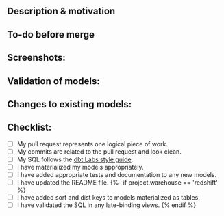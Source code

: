<!---
Provide a short summary in the Title above. Examples of good PR titles:
* "Feature: add so-and-so models"
* "Fix: deduplicate such-and-such"
* "Update: dbt version 0.13.0"
-->

## Description & motivation
<!---
Describe your changes, and why you're making them. Is this linked to an open
issue, a Trello card, or another pull request? Link it here.
-->

## To-do before merge
<!---
(Optional -- remove this section if not needed)
Include any notes about things that need to happen before this PR is merged, e.g.:
- [ ] Change the base branch
- [ ] Update dbt Cloud jobs
- [ ] Ensure PR #56 is merged
-->

## Screenshots:
<!---
Include a screenshot of the relevant section of the updated DAG. You can access
your version of the DAG by running `dbt docs generate && dbt docs serve`.
-->

## Validation of models:
<!---
Include any output that confirms that the models do what is expected. This might
be a link to an in-development dashboard in your BI tool, or a query that
compares an existing model with a new one.
-->

## Changes to existing models:
<!---
Include this section if you are changing any existing models. Link any related
pull requests on your BI tool, or instructions for merge (e.g. whether old
models should be dropped after merge, or whether a full-refresh run is required)
-->

## Checklist:
<!---
This checklist is mostly useful as a reminder of small things that can easily be
forgotten – it is meant as a helpful tool rather than hoops to jump through.
Put an `x` in all the items that apply, make notes next to any that haven't been
addressed, and remove any items that are not relevant to this PR.
-->
- [ ] My pull request represents one logical piece of work.
- [ ] My commits are related to the pull request and look clean.
- [ ] My SQL follows the [dbt Labs style guide](https://github.com/PeJo422/dbt_postgres_demo/blob/main/style_guide.md).
- [ ] I have materialized my models appropriately.
- [ ] I have added appropriate tests and documentation to any new models.
- [ ] I have updated the README file.
{%- if project.warehouse == 'redshift' %}
- [ ] I have added sort and dist keys to models materialized as tables.
- [ ] I have validated the SQL in any late-binding views.
{% endif %}
